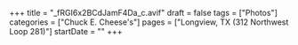 +++
title = "_fRGI6x2BCdJamF4Da_c.avif"
draft = false
tags = ["Photos"]
categories = ["Chuck E. Cheese's"]
pages = ["Longview, TX (312 Northwest Loop 281)"]
startDate = ""
+++
